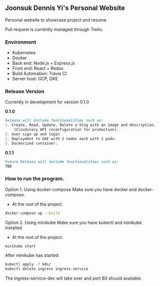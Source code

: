 ## Joonsuk Dennis Yi's Personal Website
Personal website to showcase project and resume </br>

Pull request is currently managed through Trello.

### Environment
- Kubernetes
- Docker
- Back end: Node.js + Express.js
- Front end: React + Redux
- Build Automation: Travis CI
- Server host: GCP, GKE

### Release Version
Currently in development for version 0.1.0

**0.1.0**
``` markdown
Release will include functionalities such as:
1. Create, Read, Update, Delete a blog with an image and description.
  - (Cloudinary API reconfiguration for production).
2. User sign up and login
2. Deployment to GKE with 2 nodes each with 2 pods.
3. Dockerized container.
```

**0.1.1**
``` markdown
Future Release will include functionalities such as:
TBD
```

### How to run the program.
Option 1. Using docker-compose
Make sure you have docker and docker-compose.
  - At the root of the project.
``` bash
docker-compose up --build
```

Option 2. Using minikube
Make sure you have kubectl and minikube installed
  - At the root of the project.
``` bash
minikube start
```
  After minikube has started:
``` bash
kubectl apply -f k8s/
kubectl delete ingress ingress-service
```
The ingress-service-dev will take over and port 80 should available.
